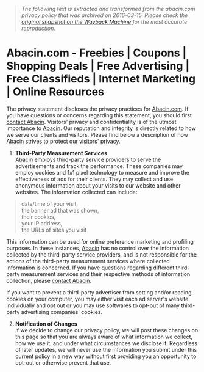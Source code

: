 > *The following text is extracted and transformed from the abacin.com privacy policy that was archived on 2016-03-15. Please check the [original snapshot on the Wayback Machine](https://web.archive.org/web/20160315211431id_/http%3A//abacin.com/site/privacy.php) for the most accurate reproduction.*

# Abacin.com - Freebies | Coupons | Shopping Deals | Free Advertising | Free Classifieds | Internet Marketing | Online Resources

  
The privacy statement discloses the privacy practices for [ Abacin.com](http://abacin.com/). If you have questions or concerns regarding this statement, you should first [ contact Abacin](http://member.abacin.com/contact.php?id=abacin). Visitors' privacy and confidentiality is of the utmost importance to [ Abacin](http://abacin.com/). Our reputation and integrity is directly related to how we serve our clients and visitors. Please find below a description of how [ Abacin](http://abacin.com/) strives to protect our visitors' privacy. 

  1. **Third-Party Measurement Services**   
[Abacin](http://abacin.com/) employs third-party service providers to serve the advertisements and track the performance. These companies may employ cookies and 1x1 pixel technology to measure and improve the effectiveness of ads for their clients. They may collect and use anonymous information about your visits to our website and other websites. The information collected can include: 

> date/time of your visit,   
> the banner ad that was shown,   
> their cookies,  
> your IP address,  
> the URLs of sites you visit

This information can be used for online preference marketing and profiling purposes. In these instances, [ Abacin](http://abacin.com/) has no control over the information collected by the third-party service providers, and is not responsible for the actions of the third-party measurement services where collected information is concerned. If you have questions regarding different third-party measurement services and their respective methods of information collection, please [contact Abacin](http://member.abacin.com/contact.php?id=abacin). 

If you want to prevent a third-party advertiser from setting and/or reading cookies on your computer, you may either visit each ad server's website individually and opt out or you may use softwares to opt-out of many third-party advertising companies' cookies. 

  2. **Notification of Changes**  
If we decide to change our privacy policy, we will post these changes on this page so that you are always aware of what information we collect, how we use it, and under what circumstances we disclose it. Regardless of later updates, we will never use the information you submit under this current policy in a new way without first providing you an opportunity to opt-out or otherwise prevent that use. 


